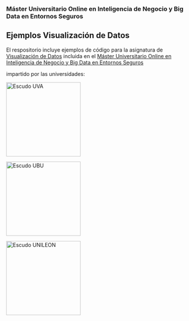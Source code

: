 ### Máster Universitario Online en Inteligencia de Negocio y Big Data en Entornos Seguros

## Ejemplos Visualización de Datos
El respositorio incluye ejemplos de código para la asignatura de [Visualización de Datos](https://www.inf.uva.es/master-online/#guas_docentes)  incluida en el 
[Máster Universitario Online en Inteligencia de Negocio y Big Data en Entornos Seguros](https://www.ubu.es/master-universitario-online-en-inteligencia-de-negocio-y-big-data-en-entornos-seguros-business-intelligence-and-big-data-cyber-secure-environments-interuniversitario) 

impartido por las universidades:  

 <a href="http://www.uva.es/"><img src="https://www.vectorlogo.es/wp-content/uploads/2014/12/logo-vector-universidad-valladolid.jpg" alt="Escudo UVA" width="200"/></a> 

<a href="http://www.ubu.es/"><img src="http://www.ubu.es/sites/default/files/portal_page/images/escudo_color_1l_dcha.jpg" alt="Escudo UBU" width="200"/></a> 

<a href="https://www.unileon.es/"><img src="http://www.ubu.es/sites/default/files/portal_page/images/escudo_color_1l_dcha.jpg" alt="Escudo UNILEON" width="200"/></a> 
